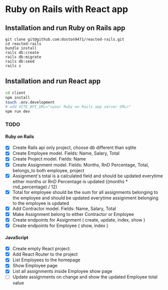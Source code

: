 # Ruby on Rails with React app
## Installation and run Ruby on Rails app
```
git clone git@github.com:doston9471/reacted-rails.git
cd reacted-rails
bundle install
rails db:create
rails db:migrate
rails db:seed
rails s
```
## Installation and run React app
```bash
cd client
npm install
touch .env.development
# add VITE_API_URL="<your Ruby on Rails app server URL>"
npm run dev
```
### TODO
#### Ruby on Rails
- [x] Create Rails api only project, choose db different than sqlite
- [x] Create Employee model. Fields: Name, Salary, Total
- [x] Create Project model. Fields: Name
- [x] Create Assignment model. Fields: Months, RnD Percentage, Total, belongs_to both employee, project
- [x] Assignment's total is a calculated field and should be updated everytime either months or RnD Percentage is updated ((months * rnd_percentage) / 12)
- [x] Total for employee should be the sum for all assignments belonging to the employee and should be updated everytime assignment belonging to the employee is updated
- [x] Add Contractor model. Fields: Name, Salary, Total
- [x] Make Assignment belong to either Contractor or Employee
- [x] Create endpoints for Assignment ( create, update, index, show )
- [x] Create endpoints for Employee ( show, index )
#### JavaScript
- [x] Create empty React project.
- [x] Add React Router to the project
- [x] List Employees to the homepage
- [x] Show Employee page
- [x] List all assignments inside Employee show page
- [ ] Update assignments on change and show the updated Employee total value